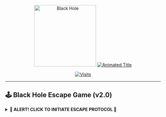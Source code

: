 <!-- BLACK HOLE PROFILE MASTER EDITION -->
<div align="center">
  <img src="https://media.giphy.com/media/3o7TKwxQkeW0ZI7P3W/giphy.gif" width="200" alt="Black Hole">

  <!-- Animated Title Matrix Effect -->
  <a href="https://git.io/typing-svg">
    <img src="https://readme-typing-svg.demolab.com?font=Space+Mono&size=30&duration=3000&pause=1000&color=00FF00&center=true&vCenter=true&width=800&height=80&lines=%F0%9F%9A%80%F0%9F%92%AB+Somesh+Srichanadan+Sahoo+%F0%9F%92%AB%F0%9F%9A%80;Black+Hole+Resident+%7C+Full-Stack+Singularity+Engineer+%E2%98%9D%EF%B8%8F" alt="Animated Title">
  </a>

  <!-- Gravitational Pull Counter -->
  [![Visits](https://komarev.com/ghpvc/?username=yourusername&label=Space-Time+Distortions&color=00ff88&style=for-the-badge)](https://github.com/yourusername)
</div>

---

## 🕹️ Black Hole Escape Game (v2.0)
<details>
  <summary><b>🚨 ALERT! CLICK TO INITIATE ESCAPE PROTOCOL 🚨</b></summary>
  <br/>
  
  ```diff
  + SYSTEM: You're trapped in the Event Horizon!
  ! WARNING: Spacetime curvature at 9000+
